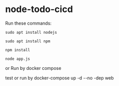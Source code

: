 # node-todo-cicd

Run these commands:


`sudo apt install nodejs`


`sudo apt install npm`


`npm install`

`node app.js`

or Run by docker compose

test
or run by docker-compose up -d --no -dep web
